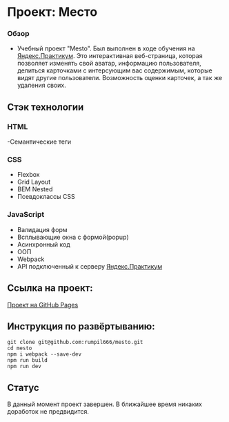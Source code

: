 # Проект: Место

### Обзор

* Учебный проект "Mesto". Был выполнен в ходе обучения на [Яндекс.Практикум](https://practicum.yandex.ru/). Это интерактивная веб-страница, которая позволяет изменять свой аватар, информацию пользователя, делиться карточками с интерсующим вас содержимым, которые видят другие пользователи. Возможность оценки карточек, а так же удаления своих.

## Стэк технологии
### HTML
-Семантические теги

### CSS
- Flexbox
- Grid Layout
- BEM Nested
- Псевдоклассы CSS
### JavaScript
- Валидация форм
- Всплывающие окна с формой(popup)
- Асинхронный код
- ООП
- Webpack
- API подключенный к серверу [Яндекс.Практикум](https://practicum.yandex.ru/)

## Ссылка на проект:
[Проект на GitHub Pages](https://rumpil666.github.io/mesto/)

## Инструкция по развёртыванию:
```
git clone git@github.com:rumpil666/mesto.git
cd mesto
npm i webpack --save-dev
npm run build
npm run dev
```
## Статус
В данный момент проект завершен. В ближайшее время никаких доработок не предвидится.
